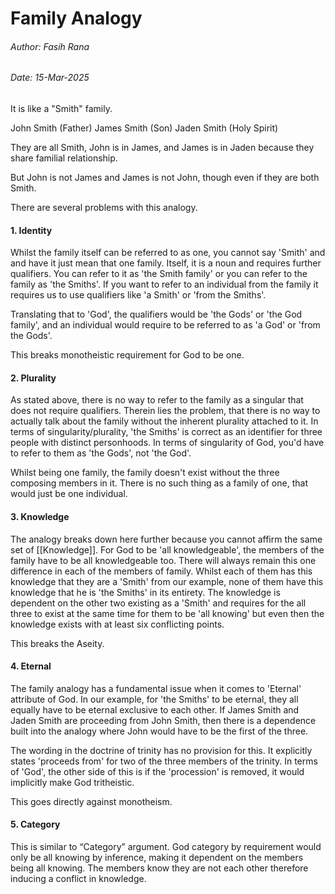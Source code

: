 # Family Analogy
###### Author: Fasih Rana
###### Date: 15-Mar-2025

It is like a "Smith" family.

John Smith (Father)
James Smith (Son)
Jaden Smith (Holy Spirit)

They are all Smith, John is in James, and James is in Jaden because they share familial relationship.

But John is not James and James is not John, though even if they are both Smith.

There are several problems with this analogy.

#### 1. Identity
Whilst the family itself can be referred to as one, you cannot say 'Smith' and and have it just mean that one family. Itself, it is a noun and requires further qualifiers. You can refer to it as 'the Smith family' or you can refer to the family as 'the Smiths'. If you want to refer to an individual from the family it requires us to use qualifiers like 'a Smith' or 'from the Smiths'.

Translating that to 'God', the qualifiers would be 'the Gods' or 'the God family', and an individual would require to be referred to as 'a God' or 'from the Gods'. 

This breaks monotheistic requirement for God to be one.

#### 2. Plurality
As stated above, there is no way to refer to the family as a singular that does not require qualifiers. Therein lies the problem, that there is no way to actually talk about the family without the inherent plurality attached to it. In terms of singularity/plurality, 'the Smiths' is correct as an identifier for three people with distinct personhoods. In terms of singularity of God, you'd have to refer to them as 'the Gods', not 'the God'.

Whilst being one family, the family doesn't exist without the three composing members in it. There is no such thing as a family of one, that would just be one individual.

#### 3. Knowledge
The analogy breaks down here further because you cannot affirm the same set of [[Knowledge]]. For God to be 'all knowledgeable', the members of the family have to be all knowledgeable too. There will always remain this one difference in each of the members of family. Whilst each of them has this knowledge that they are a 'Smith' from our example, none of them have this knowledge that he is 'the Smiths' in its entirety. The knowledge is dependent on the other two existing as a 'Smith' and requires for the all three to exist at the same time for them to be 'all knowing' but even then the knowledge exists with at least six conflicting points.

This breaks the Aseity.

#### 4. Eternal
The family analogy has a fundamental issue when it comes to 'Eternal' attribute of God. In our example, for 'the Smiths' to be eternal, they all equally have to be eternal exclusive to each other.  If James Smith and Jaden Smith are proceeding from John Smith, then there is a dependence built into the analogy where John would have to be the first of the three.

The wording in the doctrine of trinity has no provision for this. It explicitly states 'proceeds from' for two of the three members of the trinity. In terms of 'God', the other side of this is if the 'procession' is removed, it would implicitly make God tritheistic.

This goes directly against monotheism.

#### 5. Category
This is similar to “Category” argument. God category by requirement would only be all knowing by inference, making it dependent on the members being all knowing. The members know they are not each other therefore inducing a conflict in knowledge.
